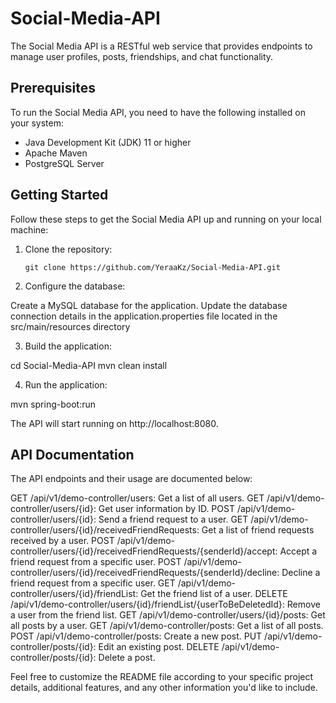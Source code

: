 # Social-Media-API

The Social Media API is a RESTful web service that provides endpoints to manage user profiles, posts, friendships, and chat functionality.

## Prerequisites

To run the Social Media API, you need to have the following installed on your system:

- Java Development Kit (JDK) 11 or higher
- Apache Maven
- PostgreSQL Server

## Getting Started

Follow these steps to get the Social Media API up and running on your local machine:

1. Clone the repository:

   ```shell
   git clone https://github.com/YeraaKz/Social-Media-API.git
   
2. Configure the database:

  Create a MySQL database for the application.
  Update the database connection details in the application.properties file located in the src/main/resources directory

3. Build the application: 

  cd Social-Media-API
  mvn clean install

4. Run the application:

  mvn spring-boot:run
  
The API will start running on http://localhost:8080.

## API Documentation
The API endpoints and their usage are documented below:

GET /api/v1/demo-controller/users: Get a list of all users.
GET /api/v1/demo-controller/users/{id}: Get user information by ID.
POST /api/v1/demo-controller/users/{id}: Send a friend request to a user.
GET /api/v1/demo-controller/users/{id}/receivedFriendRequests: Get a list of friend requests received by a user.
POST /api/v1/demo-controller/users/{id}/receivedFriendRequests/{senderId}/accept: Accept a friend request from a specific user.
POST /api/v1/demo-controller/users/{id}/receivedFriendRequests/{senderId}/decline: Decline a friend request from a specific user.
GET /api/v1/demo-controller/users/{id}/friendList: Get the friend list of a user.
DELETE /api/v1/demo-controller/users/{id}/friendList/{userToBeDeletedId}: Remove a user from the friend list.
GET /api/v1/demo-controller/users/{id}/posts: Get all posts by a user.
GET /api/v1/demo-controller/posts: Get a list of all posts.
POST /api/v1/demo-controller/posts: Create a new post.
PUT /api/v1/demo-controller/posts/{id}: Edit an existing post.
DELETE /api/v1/demo-controller/posts/{id}: Delete a post.


Feel free to customize the README file according to your specific project details, additional features, and any other information you'd like to include.





